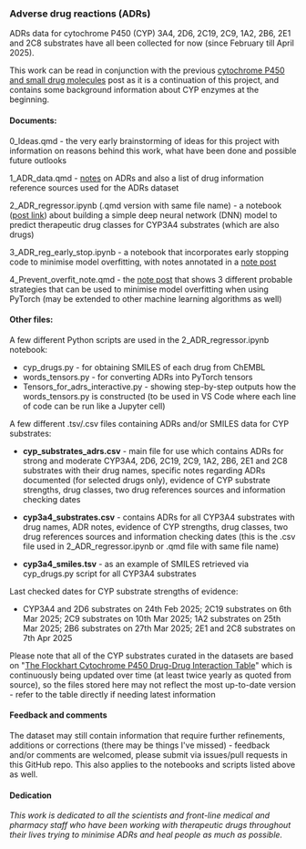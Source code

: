 ### **Adverse drug reactions** (ADRs)

ADRs data for cytochrome P450 (CYP) 3A4, 2D6, 2C19, 2C9, 1A2, 2B6, 2E1 and 2C8 substrates have all been collected for now (since February till April 2025).

This work can be read in conjunction with the previous [cytochrome P450 and small drug molecules](https://jhylin.github.io/Data_in_life_blog/posts/20_Cyp3a4_2d6_inh/1_CYP450_drugs.html) post as it is a continuation of this project, and contains some background information about CYP enzymes at the beginning.

#### **Documents**:

0_Ideas.qmd - the very early brainstorming of ideas for this project with information on reasons behind this work, what have been done and possible future outlooks

1_ADR_data.qmd - [notes](https://jhylin.github.io/Data_in_life_blog/posts/22_Simple_dnn_adrs/1_ADR_data.html) on ADRs and also a list of drug information reference sources used for the ADRs dataset

2_ADR_regressor.ipynb (.qmd version with same file name) - a notebook ([post link](https://jhylin.github.io/Data_in_life_blog/posts/22_Simple_dnn_adrs/2_ADR_regressor.html)) about building a simple deep neural network (DNN) model to predict therapeutic drug classes for CYP3A4 substrates (which are also drugs)

3_ADR_reg_early_stop.ipynb - a notebook that incorporates early stopping code to minimise model overfitting, with notes annotated in a [note post](https://jhylin.github.io/Data_in_life_blog/posts/22_Simple_dnn_adrs/4_Prevent_overfit_note.html)

4_Prevent_overfit_note.qmd - the [note post](https://jhylin.github.io/Data_in_life_blog/posts/22_Simple_dnn_adrs/4_Prevent_overfit_note.html) that shows 3 different probable strategies that can be used to minimise model overfitting when using PyTorch (may be extended to other machine learning algorithms as well)

#### **Other files**:

A few different Python scripts are used in the 2_ADR_regressor.ipynb notebook:
- cyp_drugs.py - for obtaining SMILES of each drug from ChEMBL
- words_tensors.py - for converting ADRs into PyTorch tensors
- Tensors_for_adrs_interactive.py - showing step-by-step outputs how the words_tensors.py is constructed (to be used in VS Code where each line of code can be run like a Jupyter cell)

A few different .tsv/.csv files containing ADRs and/or SMILES data for CYP substrates:

- **cyp_substrates_adrs.csv** - main file for use which contains ADRs for strong and moderate CYP3A4, 2D6, 2C19, 2C9, 1A2, 2B6, 2E1 and 2C8 substrates with their drug names, specific notes regarding ADRs documented (for selected drugs only), evidence of CYP substrate strengths, drug classes, two drug references sources and information checking dates

- **cyp3a4_substrates.csv** - contains ADRs for all CYP3A4 substrates with drug names, ADR notes, evidence of CYP strengths, drug classes, two drug references sources and information checking dates (this is the .csv file used in 2_ADR_regressor.ipynb or .qmd file with same file name)

- **cyp3a4_smiles.tsv** - as an example of SMILES retrieved via cyp_drugs.py script for all CYP3A4 substrates 


Last checked dates for CYP substrate strengths of evidence: 
- CYP3A4 and 2D6 substrates on 24th Feb 2025; 2C19 substrates on 6th Mar 2025; 2C9 substrates on 10th Mar 2025; 1A2 substrates on 25th Mar 2025; 2B6 substrates on 27th Mar 2025; 2E1 and 2C8 substrates on 7th Apr 2025

Please note that all of the CYP substrates curated in the datasets are based on "[The Flockhart Cytochrome P450 Drug-Drug Interaction Table](https://drug-interactions.medicine.iu.edu/MainTable.aspx)" which is continuously being updated over time (at least twice yearly as quoted from source), so the files stored here may not reflect the most up-to-date version - refer to the table directly if needing latest information

#### **Feedback and comments**

The dataset may still contain information that require further refinements, additions or corrections (there may be things I've missed) - feedback and/or comments are welcomed, please submit via issues/pull requests in this GitHub repo. This also applies to the notebooks and scripts listed above as well.

#### **Dedication**

*This work is dedicated to all the scientists and front-line medical and pharmacy staff who have been working with therapeutic drugs throughout their lives trying to minimise ADRs and heal people as much as possible.*